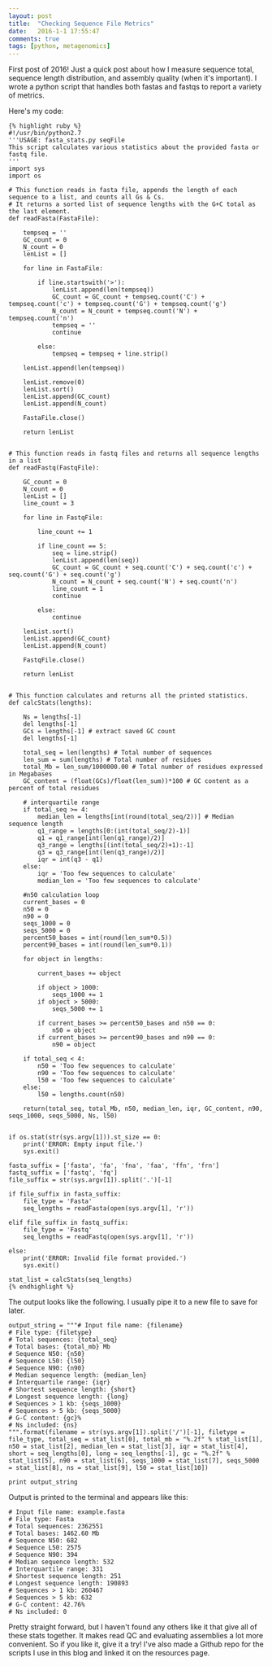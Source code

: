 ```yaml
---
layout: post
title:  "Checking Sequence File Metrics"
date:   2016-1-1 17:55:47
comments: true
tags: [python, metagenomics]
---
```


First post of 2016!  Just a quick post about how I measure sequence total, sequence length distribution, and assembly quality (when it's 
important).  I wrote a python script that handles both fastas and fastqs to report a variety of metrics.

Here's my code:


	{% highlight ruby %}
	#!/usr/bin/python2.7
	'''USAGE: fasta_stats.py seqFile 
	This script calculates various statistics about the provided fasta or fastq file.
	'''
	import sys
	import os

	# This function reads in fasta file, appends the length of each sequence to a list, and counts all Gs & Cs.
	# It returns a sorted list of sequence lengths with the G+C total as the last element.
	def readFasta(FastaFile):
	
		tempseq = ''
		GC_count = 0
		N_count = 0
		lenList = []

		for line in FastaFile: 
	
			if line.startswith('>'): 
				lenList.append(len(tempseq))
				GC_count = GC_count + tempseq.count('C') + tempseq.count('c') + tempseq.count('G') + tempseq.count('g')
				N_count = N_count + tempseq.count('N') + tempseq.count('n')
				tempseq = ''
				continue

			else:
				tempseq = tempseq + line.strip()
	
		lenList.append(len(tempseq))
	
		lenList.remove(0)
		lenList.sort()
		lenList.append(GC_count)
		lenList.append(N_count)
	
		FastaFile.close()
	
		return lenList


	# This function reads in fastq files and returns all sequence lengths in a list
	def readFastq(FastqFile):
	
		GC_count = 0
		N_count = 0
		lenList = []
		line_count = 3 

		for line in FastqFile: 
		
			line_count += 1
		
			if line_count == 5:
				seq = line.strip()
				lenList.append(len(seq))
				GC_count = GC_count + seq.count('C') + seq.count('c') + seq.count('G') + seq.count('g')
				N_count = N_count + seq.count('N') + seq.count('n')
				line_count = 1
				continue
		
			else:
				continue
		
		lenList.sort()
		lenList.append(GC_count)
		lenList.append(N_count)
	
		FastqFile.close()
	
		return lenList
	
		
	# This function calculates and returns all the printed statistics.
	def calcStats(lengths):
	
		Ns = lengths[-1]
		del lengths[-1]
		GCs = lengths[-1] # extract saved GC count
		del lengths[-1] 
	                  	
		total_seq = len(lengths) # Total number of sequences
		len_sum = sum(lengths) # Total number of residues
		total_Mb = len_sum/1000000.00 # Total number of residues expressed in Megabases
		GC_content = (float(GCs)/float(len_sum))*100 # GC content as a percent of total residues

		# interquartile range
		if total_seq >= 4:
			median_len = lengths[int(round(total_seq/2))] # Median sequence length
			q1_range = lengths[0:(int(total_seq/2)-1)]
			q1 = q1_range[int(len(q1_range)/2)]
			q3_range = lengths[(int(total_seq/2)+1):-1]
			q3 = q3_range[int(len(q3_range)/2)]
			iqr = int(q3 - q1)
		else:
			iqr = 'Too few sequences to calculate'
			median_len = 'Too few sequences to calculate'

		#n50 calculation loop
		current_bases = 0
		n50 = 0
		n90 = 0
		seqs_1000 = 0
		seqs_5000 = 0
		percent50_bases = int(round(len_sum*0.5))
		percent90_bases = int(round(len_sum*0.1))
	
		for object in lengths:
	
			current_bases += object
		
			if object > 1000:
				seqs_1000 += 1
			if object > 5000:
				seqs_5000 += 1
			
			if current_bases >= percent50_bases and n50 == 0:
				n50 = object
			if current_bases >= percent90_bases and n90 == 0:
				n90 = object

		if total_seq < 4:
			n50 = 'Too few sequences to calculate'
			n90 = 'Too few sequences to calculate'
			l50 = 'Too few sequences to calculate'
		else:	
			l50 = lengths.count(n50)

		return(total_seq, total_Mb, n50, median_len, iqr, GC_content, n90, seqs_1000, seqs_5000, Ns, l50)


	if os.stat(str(sys.argv[1])).st_size == 0:
		print('ERROR: Empty input file.')
		sys.exit()

	fasta_suffix = ['fasta', 'fa', 'fna', 'faa', 'ffn', 'frn']
	fastq_suffix = ['fastq', 'fq']
	file_suffix = str(sys.argv[1]).split('.')[-1]

	if file_suffix in fasta_suffix:
		file_type = 'Fasta'	
		seq_lengths = readFasta(open(sys.argv[1], 'r'))  
	
	elif file_suffix in fastq_suffix:	
		file_type = 'Fastq'
		seq_lengths = readFastq(open(sys.argv[1], 'r'))

	else:
		print('ERROR: Invalid file format provided.')
		sys.exit()

	stat_list = calcStats(seq_lengths)
	{% endhighlight %}
	

The output looks like the following.  I usually pipe it to a new file to save for later.

	output_string = """# Input file name: {filename}
	# File type: {filetype}
	# Total sequences: {total_seq}
	# Total bases: {total_mb} Mb
	# Sequence N50: {n50}
	# Sequence L50: {l50}
	# Sequence N90: {n90}
	# Median sequence length: {median_len}
	# Interquartile range: {iqr}
	# Shortest sequence length: {short}
	# Longest sequence length: {long}
	# Sequences > 1 kb: {seqs_1000}
	# Sequences > 5 kb: {seqs_5000}
	# G-C content: {gc}%
	# Ns included: {ns}
	""".format(filename = str(sys.argv[1]).split('/')[-1], filetype = file_type, total_seq = stat_list[0], total_mb = "%.2f" % stat_list[1], n50 = stat_list[2], median_len = stat_list[3], iqr = stat_list[4], short = seq_lengths[0], long = seq_lengths[-1], gc = "%.2f" % stat_list[5], n90 = stat_list[6], seqs_1000 = stat_list[7], seqs_5000 = stat_list[8], ns = stat_list[9], l50 = stat_list[10])

	print output_string


Output is printed to the terminal and appears like this:

	# Input file name: example.fasta
	# File type: Fasta
	# Total sequences: 2362551
	# Total bases: 1462.60 Mb
	# Sequence N50: 682
	# Sequence L50: 2575
	# Sequence N90: 394
	# Median sequence length: 532
	# Interquartile range: 331
	# Shortest sequence length: 251
	# Longest sequence length: 190893
	# Sequences > 1 kb: 260467
	# Sequences > 5 kb: 632
	# G-C content: 42.76%
	# Ns included: 0


Pretty straight forward, but I haven't found any others like it that give all of these stats together.  It makes read 
QC and evaluating assemblies a lot more convenient.  So if you like it, give it a try!  I've also made a Github repo 
for the scripts I use in this blog and linked it on the resources page.


